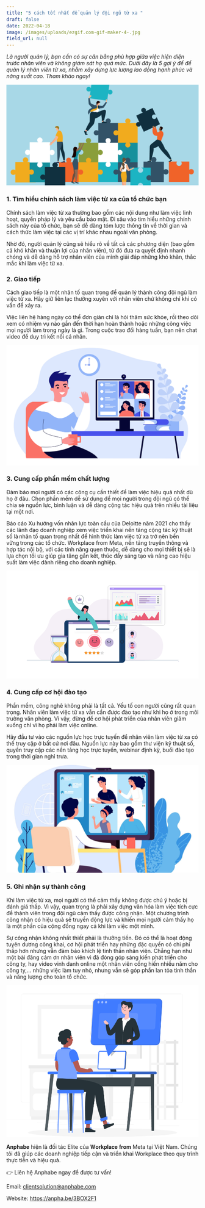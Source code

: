 ```yaml
---
title: "5 cách tốt nhất để quản lý đội ngũ từ xa "
draft: false
date: 2022-04-18
image: /images/uploads/ezgif.com-gif-maker-4-.jpg
field_url: null
---
```

*Là người quản lý, bạn cần có sự cân bằng phù hợp giữa việc hiện diện trước nhân viên và không giám sát họ quá mức. Dưới đây là 5 gợi ý để để quản lý nhân viên từ xa, nhằm xây dựng lực lượng lao động hạnh phúc và năng suất cao. Tham khảo ngay!*  

![*5 gợi ý để để quản lý nhân viên từ xa, nhằm xây dựng lực lượng lao động hạnh phúc và năng suất cao.*](/images/uploads/employee_engagement.jpeg "*5 gợi ý để để quản lý nhân viên từ xa, nhằm xây dựng lực lượng lao động hạnh phúc và năng suất cao.*")

### **1. Tìm hiểu chính sách làm việc từ xa của tổ chức bạn** 

Chính sách làm việc từ xa thường bao gồm các nội dung như làm việc linh hoạt, quyền pháp lý và yêu cầu bảo mật. Đi sâu vào tìm hiểu những chính sách này của tổ chức, bạn sẽ dễ dàng tóm lược thông tin về thời gian và cách thức làm việc tại các vị trí khác nhau ngoài văn phòng.  

Nhờ đó, người quản lý cũng sẽ hiểu rõ về tất cả các phương diện (bao gồm cả khó khăn và thuận lợi của nhân viên), từ đó đưa ra quyết định nhanh chóng và dễ dàng hỗ trợ nhân viên của mình giải đáp những khó khăn, thắc mắc khi làm việc từ xa. 

### **2. Giao tiếp** 

Cách giao tiếp là một nhân tố quan trọng để quản lý thành công đội ngũ làm việc từ xa. Hãy giữ liên lạc thường xuyên với nhân viên chứ không chỉ khi có vấn đề xảy ra. 

Việc liên hệ hàng ngày có thể đơn giản chỉ là hỏi thăm sức khỏe, rồi theo dõi xem có nhiệm vụ nào gần đến thời hạn hoàn thành hoặc những công việc mọi người làm trong ngày là gì. Trong cuộc trao đổi hàng tuần, bạn nên chat video để duy trì kết nối cá nhân. 

![Cách giao tiếp là một nhân tố quan trọng để quản lý thành công đội ngũ làm việc từ xa.](/images/uploads/monitor1.2869c4df.jpg "Cách giao tiếp là một nhân tố quan trọng để quản lý thành công đội ngũ làm việc từ xa.")

### **3. Cung cấp phần mềm chất lượng** 

Đảm bảo mọi người có các công cụ cần thiết để làm việc hiệu quả nhất dù họ ở đâu. Chọn phần mềm dễ sử dụng để mọi người trong đội ngũ có thể chia sẻ nguồn lực, bình luận và dễ dàng cộng tác hiệu quả trên nhiều tài liệu tại một nơi. 

Báo cáo Xu hướng vốn nhân lực toàn cầu của Deloitte năm 2021 cho thấy các lãnh đạo doanh nghiệp xem việc triển khai nền tảng cộng tác kỹ thuật số là nhân tố quan trọng nhất để hình thức làm việc từ xa trở nên bền vững trong các tổ chức. Workplace from Meta, nền tảng truyền thông và hợp tác nội bộ, với các tính năng quen thuộc, dễ dàng cho mọi thiết bị sẽ là lựa chọn tối ưu giúp gia tăng gắn kết, thúc đẩy sáng tạo và nâng cao hiệu suất làm việc dành riêng cho doanh nghiệp.

![](/images/uploads/employee-pulse-surveys-chapter3.png "Workplace from Meta là lựa chọn tối ưu giúp gia tăng gắn kết, thúc đẩy sáng tạo và nâng cao hiệu suất làm việc dành riêng cho doanh nghiệp.")

### **4. Cung cấp cơ hội đào tạo** 

Phần mềm, công nghê không phải là tất cả. Yếu tố con người cũng rất quan trọng. Nhân viên làm việc từ xa vẫn cần được đào tạo như khi họ ở trong môi trường văn phòng. Vì vậy, đừng để cơ hội phát triển của nhân viên giảm xuống chỉ vì họ phải làm việc online. 

Hãy đầu tư vào các nguồn lực học trực tuyến để nhân viên làm việc từ xa có thể truy cập ở bất cứ nơi đâu. Nguồn lực này bao gồm thư viện kỹ thuật số, quyền truy cập các nền tảng học trực tuyến, webinar định kỳ, buổi đào tạo trong thời gian nghỉ trưa. 

![Đầu tư vào các nguồn lực học trực tuyến để nhân viên làm việc từ xa có thể truy cập ở bất cứ nơi đâu.](/images/uploads/1595005040.jpg "Đầu tư vào các nguồn lực học trực tuyến để nhân viên làm việc từ xa có thể truy cập ở bất cứ nơi đâu.")

### **5. Ghi nhận sự thành công** 

Khi làm việc từ xa, mọi người có thể cảm thấy không được chú ý hoặc bị đánh giá thấp. Vì vậy, quan trọng là phải xây dựng văn hóa làm việc tích cực để thành viên trong đội ngũ cảm thấy được công nhận. Một chương trình công nhận có hiệu quả sẽ truyền động lực và khiến mọi người cảm thấy họ là một phần của cộng đồng ngay cả khi làm việc một mình. 

Sự công nhận không nhất thiết phải là thưởng tiền. Đó có thể là hoạt động tuyên dương công khai, cơ hội phát triển hay những đặc quyền có chi phí thấp hơn nhưng vẫn đảm bảo khích lệ tinh thần nhân viên. Chẳng hạn như một bài đăng cảm ơn nhân viên vì đã đóng góp sáng kiến phát triển cho công ty, hay video vinh danh online một nhân viên cống hiến nhiều năm cho công ty,... những việc làm tuy nhỏ, nhưng vẫn sẽ góp phần lan tỏa tinh thần và năng lượng cho toàn tổ chức. 

![Phải xây dựng văn hóa làm việc tích cực để thành viên trong đội ngũ cảm thấy được công nhận](/images/uploads/virtual-onboarding_1.png "Phải xây dựng văn hóa làm việc tích cực để thành viên trong đội ngũ cảm thấy được công nhận")

𝐀𝐧𝐩𝐡𝐚𝐛𝐞 hiện là đối tác Elite của 𝐖𝐨𝐫𝐤𝐩𝐥𝐚𝐜𝐞 𝐟𝐫𝐨𝐦 Meta tại Việt Nam. Chúng tôi đã giúp các doanh nghiệp tiếp cận và triển khai Workplace theo quy trình thực tiễn và hiệu quả. 

👉 Liên hệ Anphabe ngay để được tư vấn! 

Email: clientsolution@anphabe.com 

Website: https://anpha.be/3BOX2F1